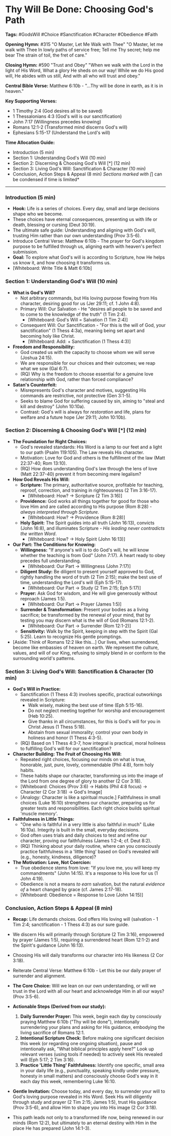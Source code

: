 # Thy Will Be Done: Choosing God's Path

**Tags:** #GodsWill #Choice #Sanctification #Character #Obedience #Faith

**Opening Hymn:** #315 "O Master, Let Me Walk with Thee"
"O Master, let me walk with Thee In lowly paths of service free; Tell me Thy secret; help me bear The strain of toil, the fret of care."

**Closing Hymn:** #590 "Trust and Obey"
"When we walk with the Lord in the light of His Word, What a glory He sheds on our way! While we do His good will, He abides with us still, And with all who will trust and obey."

**Central Bible Verse:** Matthew 6:10b - "...Thy will be done in earth, as it is in heaven."

**Key Supporting Verses:**
*   1 Timothy 2:4 (God desires all to be saved)
*   1 Thessalonians 4:3 (God's will is our sanctification)
*   John 7:17 (Willingness precedes knowing)
*   Romans 12:1-2 (Transformed mind discerns God's will)
*   Ephesians 5:15-17 (Understand the Lord's will)

**Time Allocation Guide:**
*   Introduction (5 min)
*   Section 1: Understanding God's Will (10 min)
*   Section 2: Discerning & Choosing God's Will [*] (12 min)
*   Section 3: Living God's Will: Sanctification & Character (10 min)
*   Conclusion, Action Steps & Appeal (8 min)
*Sections marked with [*] can be condensed if time is limited*

---

### Introduction (5 min)

*   **Hook:** Life is a series of choices. Every day, small and large decisions shape who we become.
*   These choices have eternal consequences, presenting us with life or death, blessing or cursing (Deut 30:19).
*   The ultimate safe guide: Understanding and aligning with God's will, trusting Him rather than our own understanding (Prov 3:5-6).
*   Introduce Central Verse: Matthew 6:10b - The prayer for God's kingdom purpose to be fulfilled through us, aligning earth with heaven's perfect submission.
*   **Goal:** To explore what God's will is according to Scripture, how He helps us know it, and how choosing it transforms us.
*   [Whiteboard: Write Title & Matt 6:10b]

### Section 1: Understanding God's Will (10 min)

*   **What is God's Will?**
    *   Not arbitrary commands, but His loving purpose flowing from His character, desiring good for us (Jer 29:11; cf. 1 John 4:8).
    *   Primary Will: Our Salvation - He "desires all people to be saved and to come to the knowledge of the truth" (1 Tim 2:4).
        *   [Whiteboard: God's Will = Salvation (1 Tim 2:4)]
    *   Consequent Will: Our Sanctification - "For this is the will of God, your sanctification" (1 Thess 4:3a), meaning being set apart and becoming holy like Christ.
        *   [Whiteboard: Add: + Sanctification (1 Thess 4:3)]
*   **Freedom and Responsibility:**
    *   God created us with the capacity to choose whom we will serve (Joshua 24:15).
    *   We are responsible for our choices and their outcomes; we reap what we sow (Gal 6:7).
    *   (RQ) Why is the freedom to choose essential for a genuine love relationship with God, rather than forced compliance?
*   **Satan's Counterfeit:**
    *   Misrepresents God's character and motives, suggesting His commands are restrictive, not protective (Gen 3:1-5).
    *   Seeks to blame God for suffering caused by sin, aiming to "steal and kill and destroy" (John 10:10a).
    *   Contrast: God's will is always for *restoration* and life, plans for welfare and a future hope (Jer 29:11; John 10:10b).

### Section 2: Discerning & Choosing God's Will [*] (12 min)

*   **The Foundation for Right Choices:**
    *   God's revealed standards: His Word is a lamp to our feet and a light to our path (Psalm 119:105). The Law reveals His character.
    *   Motivation: Love for God and others is the fulfillment of the law (Matt 22:37-40; Rom 13:10).
    *   (RQ) How does understanding God's law through the lens of love (Matt 22:37-40) prevent it from becoming mere legalism?
*   **How God Reveals His Will:**
    *   **Scripture:** The primary, authoritative source, profitable for teaching, reproof, correction, and training in righteousness (2 Tim 3:16-17).
        *   [Whiteboard: How? -> Scripture (2 Tim 3:16)]
    *   **Providence:** God works all things together for good for those who love Him and are called according to His purpose (Rom 8:28) - *always interpreted through Scripture*.
        *   [Whiteboard: How? -> Providence (Rom 8:28)]
    *   **Holy Spirit:** The Spirit guides into all truth (John 16:13), convicts (John 16:8), and illuminates Scripture - *His leading never contradicts the written Word*.
        *   [Whiteboard: How? -> Holy Spirit (John 16:13)]
*   **Our Part: The Conditions for Knowing:**
    *   **Willingness:** "If anyone's will is to do God's will, he will know whether the teaching is from God" (John 7:17). A heart ready to obey precedes full understanding.
        *   [Whiteboard: Our Part -> Willingness (John 7:17)]
    *   **Diligent Study:** Be diligent to present yourself approved to God, rightly handling the word of truth (2 Tim 2:15); make the best use of time, understanding the Lord's will (Eph 5:15-17).
        *   [Whiteboard: Our Part -> Study (2 Tim 2:15; Eph 5:17)]
    *   **Prayer:** Ask God for wisdom, and He will give generously without reproach (James 1:5).
        *   [Whiteboard: Our Part -> Prayer (James 1:5)]
    *   **Surrender & Transformation:** Present your bodies as a living sacrifice; be transformed by the renewal of your mind, that by testing you may discern what is the will of God (Romans 12:1-2).
        *   [Whiteboard: Our Part -> Surrender (Rom 12:1-2)]
    *   **Sensitivity:** Walk by the Spirit, keeping in step with the Spirit (Gal 5:25). Learn to recognize His gentle promptings.
*   [Aside: Think of Romans 12:2 like this...] Our lives, when surrendered, become like embassies of heaven on earth. We represent the culture, values, and will of our King, refusing to simply blend in or conform to the surrounding world's patterns.

### Section 3: Living God's Will: Sanctification & Character (10 min)

*   **God's Will in Practice:**
    *   Sanctification (1 Thess 4:3) involves specific, practical outworkings revealed in Scripture:
        *   Walk wisely, making the best use of time (Eph 5:15-16).
        *   Do not neglect meeting together for worship and encouragement (Heb 10:25).
        *   Give thanks in all circumstances, for this is God's will for you in Christ Jesus (1 Thess 5:18).
        *   Abstain from sexual immorality; control your own body in holiness and honor (1 Thess 4:3-5).
    *   (RQ) Based on 1 Thess 4:3-7, how integral is practical, moral holiness to fulfilling God's will for our sanctification?
*   **Character Building: The Fruit of Choosing His Will:**
    *   Repeated right choices, focusing our minds on what is true, honorable, just, pure, lovely, commendable (Phil 4:8), form holy habits.
    *   These habits shape our character, transforming us into the image of the Lord from one degree of glory to another (2 Cor 3:18).
    *   [Whiteboard: Choices (Prov 3:6) -> Habits (Phil 4:8 focus) -> Character (2 Cor 3:18) -> God's Image]
    *   [Analogy: Character is like a spiritual muscle.] Faithfulness in small choices (Luke 16:10) strengthens our character, preparing us for greater tests and responsibilities. Each right choice builds spiritual 'muscle memory'.
*   **Faithfulness in Little Things:**
    *   "One who is faithful in a very little is also faithful in much" (Luke 16:10a). Integrity is built in the small, everyday decisions.
    *   God often uses trials and daily choices to test and refine our character, proving our faithfulness (James 1:2-4; cf. Deut 8:2).
    *   (RQ) Thinking about your daily routine, where can you consciously practice faithfulness in a 'little thing' based on God's revealed will (e.g., honesty, kindness, diligence)?
*   **The Motivation: Love, Not Coercion:**
    *   True obedience stems from love: "If you love me, you will keep my commandments" (John 14:15). It's a response to His love for us (1 John 4:19).
    *   Obedience is not a means *to earn* salvation, but the natural *evidence of* a heart changed by grace (cf. James 2:17-18).
    *   [Whiteboard: Obedience = Response to Love (John 14:15)]

### Conclusion, Action Steps & Appeal (8 min)

*   **Recap:** Life demands choices. God offers His loving will (salvation - 1 Tim 2:4; sanctification - 1 Thess 4:3) as our sure guide.
*   We discern His will primarily through Scripture (2 Tim 3:16), empowered by prayer (James 1:5), requiring a surrendered heart (Rom 12:1-2) and the Spirit's guidance (John 16:13).
*   Choosing His will daily transforms our character into His likeness (2 Cor 3:18).
*   Reiterate Central Verse: Matthew 6:10b - Let this be our daily prayer of surrender and alignment.
*   **The Core Choice:** Will we lean on our own understanding, or will we trust in the Lord with all our heart and acknowledge Him in all our ways? (Prov 3:5-6).

*   **Actionable Steps (Derived from our study):**
    1.  **Daily Surrender Prayer:** This week, begin each day by consciously praying Matthew 6:10b ("Thy will be done"), intentionally surrendering your plans and asking for His guidance, embodying the living sacrifice of Romans 12:1.
    2.  **Intentional Scripture Check:** Before making one significant decision this week (or regarding one ongoing situation), pause and intentionally ask, "What biblical principles apply here?" Look up relevant verses (using tools if needed) to actively seek His revealed will (Eph 5:17; 2 Tim 3:16).
    3.  **Practice 'Little Thing' Faithfulness:** Identify one specific, small area in your daily life (e.g., punctuality, speaking kindly under pressure, honesty in small matters) and consciously choose God's way in it each day this week, remembering Luke 16:10.

*   **Gentle Invitation:** Choose today, and every day, to surrender your will to God's loving purpose revealed in His Word. Seek His will diligently through study and prayer (2 Tim 2:15; James 1:5), trust His guidance (Prov 3:5-6), and allow Him to shape you into His image (2 Cor 3:18).
*   This path leads not only to a transformed life now, being renewed in our minds (Rom 12:2), but ultimately to an eternal destiny with Him in the place He has prepared (John 14:1-3).